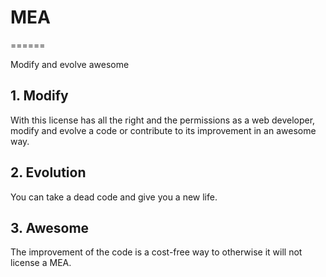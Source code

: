 # MEA

======

Modify and evolve awesome

## 1. Modify

With this license has all the right and the permissions as a web developer, modify and evolve a code or contribute to its improvement in an awesome way.


## 2. Evolution

You can take a dead code and give you a new life.

## 3. Awesome

The improvement of the code is a cost-free way to otherwise it will not license a MEA.

